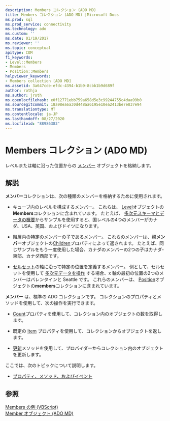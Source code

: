 ```yaml
---
description: Members コレクション (ADO MD)
title: Members コレクション (ADO MD) |Microsoft Docs
ms.prod: sql
ms.prod_service: connectivity
ms.technology: ado
ms.custom: ''
ms.date: 01/19/2017
ms.reviewer: ''
ms.topic: conceptual
apitype: COM
f1_keywords:
- Level::Members
- Members
- Position::Members
helpviewer_keywords:
- Members collection [ADO MD]
ms.assetid: 3a647cde-efdc-4394-b1b9-8cbb1b9d689f
author: rothja
ms.author: jroth
ms.openlocfilehash: e0f12771ebb759a658d5e3c99244755c4daa99b0
ms.sourcegitcommit: 18a98ea6a30d448aa6195e10ea2413be7e837e94
ms.translationtype: MT
ms.contentlocale: ja-JP
ms.lasthandoff: 08/27/2020
ms.locfileid: "88986383"
---
```

# <a name="members-collection-ado-md"></a>Members コレクション (ADO MD)
レベルまたは軸に沿った位置からの [メンバー](./member-object-ado-md.md) オブジェクトを格納します。  
  
## <a name="remarks"></a>解説  
 **メンバー**コレクションは、次の種類のメンバーを格納するために使用されます。  
  
-   キューブ内のレベルを構成するメンバー。 これらは、 [Level](./level-object-ado-md.md)オブジェクトの**Members**コレクションに含まれています。 たとえば、 [多次元スキーマとデータの概要](../../guide/multidimensional/overview-of-multidimensional-schemas-and-data.md)からサンプルを使用すると、国レベルの4つのメンバーがカナダ、USA、英国、およびドイツになります。  
  
-   階層内の特定のメンバーの子であるメンバー。 これらのメンバーは、親**メンバー**オブジェクトの[Children](./children-property-ado-md.md)プロパティによって返されます。 たとえば、同じサンプルをもう一度使用した場合、カナダのメンバーの2つの子はカナダ-東部、カナダ西部です。  
  
-   [セルセット](./cellset-object-ado-md.md)の軸に沿って特定の位置を定義するメンバー。 例として、セルセットを使用して [多次元データを操作](../../guide/multidimensional/working-with-multidimensional-data.md) する場合、x 軸の最初の位置の2つのメンバーはバレンタインと Seattle です。 これらのメンバーは、 [Position](./position-object-ado-md.md)オブジェクトの**members**コレクションに含まれています。  
  
 **メンバー** は、標準の ADO コレクションです。 コレクションのプロパティとメソッドを使用して、次の操作を実行できます。  
  
-   [Count](../ado-api/count-property-ado.md)プロパティを使用して、コレクション内のオブジェクトの数を取得します。  
  
-   既定の [Item](../ado-api/item-property-ado.md) プロパティを使用して、コレクションからオブジェクトを返します。  
  
-   [更新](../ado-api/refresh-method-ado.md)メソッドを使用して、プロバイダーからコレクション内のオブジェクトを更新します。  
  
 ここでは、次のトピックについて説明します。  
  
-   [プロパティ、メソッド、およびイベント](./members-collection-properties-methods-and-events.md)  
  
## <a name="see-also"></a>参照  
 [Members の例 (VBScript)](./members-example-vbscript.md)   
 [Member オブジェクト (ADO MD)](./member-object-ado-md.md)